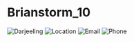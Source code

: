 # Brianstorm_10

![Darjeeling](https://imgcld.yatra.com/ytimages/image/upload/v1462443339/Darjeeling_Map2.jpg)
![Location](https://th.bing.com/th/id/OIP.ORa2dMOfuvS72xiDLhLCTgAAAA?pid=ImgDet&rs=1)
![Email](https://th.bing.com/th/id/OIP.rdfWtHxzOvwKIp7sMsQHRgHaFQ?pid=ImgDet&rs=1)
![Phone](https://www.dlf.pt/png/big/24/243817_phone-logo-png.png)
